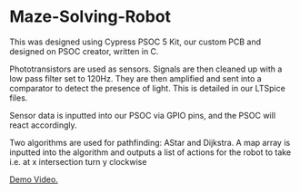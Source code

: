 # Maze-Solving-Robot

This was designed using Cypress PSOC 5 Kit, our custom PCB and designed on PSOC creator, written in C. 

Phototransistors are used as sensors. Signals are then cleaned up with a low pass filter set to 120Hz. They are then amplified and sent into a comparator to detect the presence of light. This is detailed in our LTSpice files.

Sensor data is inputted into our PSOC via GPIO pins, and the PSOC will react accordingly.

Two algorithms are used for pathfinding: AStar and Dijkstra. A map array is inputted into the algorithm and outputs a list of actions for the robot to take i.e. at x intersection turn y clockwise

[Demo Video.](https://drive.google.com/file/d/117MfSOEKXF8rv83AYyc8brWDtbxbpZWl/view?usp=sharing)
